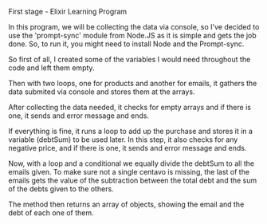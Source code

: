 First stage - Elixir Learning Program

In this program, we will be collecting the data via console, so I've decided to use the 'prompt-sync' module from Node.JS as it is simple and gets the job done. So, to run it, you might need to install Node and the Prompt-sync.

So first of all, I created some of the variables I would need throughout the code and left them empty.

Then with two loops, one for products and another for emails, it gathers the data submited via console and stores them at the arrays.

After collecting the data needed, it checks for empty arrays and if there is one, it sends and error message and ends.

If everything is fine, it runs a loop to add up the purchase and stores it in a variable (debtSum) to be used later. In this step, it also checks for any negative price, and if there is one, it sends and error message and ends.

Now, with a loop and a conditional we equally divide the debtSum to all the emails given. To make sure not a single centavo is missing, the last of the emails gets the value of the subtraction between the total debt and the sum of the debts given to the others.

The method then returns an array of objects, showing the email and the debt of each one of them.
